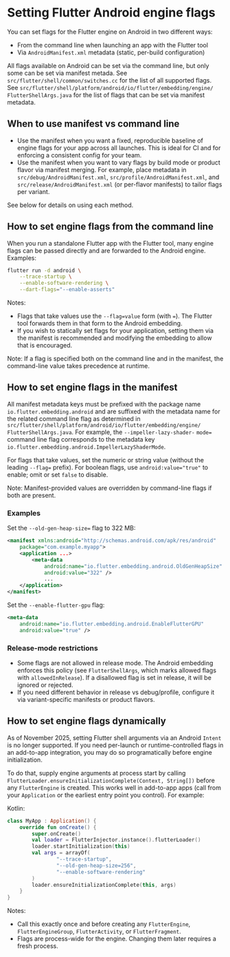 # Setting Flutter Android engine flags

You can set flags for the Flutter engine on Android in two different ways:

- From the command line when launching an app with the Flutter tool
- Via `AndroidManifest.xml` metadata (static, per-build configuration)

All flags available on Android can be set via the command line, but only some
can be set via manifest metada. See `src/flutter/shell/common/switches.cc` for
the list of all supported flags. See
`src/flutter/shell/platform/android/io/flutter/embedding/engine/`
`FlutterShellArgs.java` for the list of flags that can be set via
manifest metadata.

## When to use manifest vs command line

- Use the manifest when you want a fixed, reproducible baseline of engine flags
    for your app across all launches. This is ideal for CI and for enforcing a
    consistent config for your team.
- Use the manifest when you want to vary flags by build mode or product flavor
    via manifest merging. For example, place metadata in
    `src/debug/AndroidManifest.xml`, `src/profile/AndroidManifest.xml`, and
    `src/release/AndroidManifest.xml` (or per-flavor manifests) to tailor flags
    per variant.

See below for details on using each method.

## How to set engine flags from the command line

When you run a standalone Flutter app with the Flutter tool, many engine flags
can be passed directly and are forwarded to the Android engine. Examples:

```bash
flutter run -d android \
    --trace-startup \
    --enable-software-rendering \
    --dart-flags="--enable-asserts"
```

Notes:

- Flags that take values use the `--flag=value` form (with `=`). The Flutter
    tool forwards them in that form to the Android embedding.
- If you wish to statically set flags for your application, setting them via
    the manifest is recommended and modifying the embedding to allow that is
    encouraged.

Note: If a flag is specified both on the command line and in the manifest,
the command-line value takes precedence at runtime.

## How to set engine flags in the manifest

All manifest metadata keys must be prefixed with the package name
`io.flutter.embedding.android` and are suffixed with the metadata name for the
related command line flag as determined in
`src/flutter/shell/platform/android/io/flutter/embedding/engine/`
`FlutterShellArgs.java`. For example, the `--impeller-lazy-shader-`
`mode=` command line flag corresponds to the metadata key
`io.flutter.embedding.android.ImpellerLazyShaderMode`.

For flags that take values, set the numeric or string value (without the
leading `--flag=` prefix). For boolean flags, use `android:value="true"` to
enable; omit or set `false` to disable.

Note: Manifest-provided values are overridden by command-line flags if both
are present.

### Examples

Set the `--old-gen-heap-size=` flag to 322 MB:

```xml
<manifest xmlns:android="http://schemas.android.com/apk/res/android"
    package="com.example.myapp">
    <application ...>
        <meta-data
            android:name="io.flutter.embedding.android.OldGenHeapSize"
            android:value="322" />
            ...
    </application>
</manifest>
```

Set the `--enable-flutter-gpu` flag:

```xml
<meta-data
    android:name="io.flutter.embedding.android.EnableFlutterGPU"
    android:value="true" />
```

### Release-mode restrictions

- Some flags are not allowed in release mode. The Android embedding enforces
    this policy (see `FlutterShellArgs`, which marks allowed flags
    with `allowedInRelease`). If a disallowed flag is set in release, it will
    be ignored or rejected.
- If you need different behavior in release vs debug/profile, configure it via
    variant-specific manifests or product flavors.

## How to set engine flags dynamically

As of November 2025, setting Flutter shell arguments via an Android `Intent` is
no longer supported. If you need per-launch or runtime-controlled flags in an
add-to-app integration, you may do so programatically before engine
initialization.

To do that, supply engine arguments at process start by calling
`FlutterLoader.ensureInitializationComplete(Context, String[])` before any
`FlutterEngine` is created. This works well in add-to-app apps (call from your
`Application` or the earliest entry point you control). For example:

Kotlin:

```kotlin
class MyApp : Application() {
    override fun onCreate() {
        super.onCreate()
        val loader = FlutterInjector.instance().flutterLoader()
        loader.startInitialization(this)
        val args = arrayOf(
                "--trace-startup",
                "--old-gen-heap-size=256",
                "--enable-software-rendering"
        )
        loader.ensureInitializationComplete(this, args)
    }
}
```

Notes:

- Call this exactly once and before creating any `FlutterEngine`,
    `FlutterEngineGroup`, `FlutterActivity`, or `FlutterFragment`.
- Flags are process-wide for the engine. Changing them later requires a fresh
    process.
